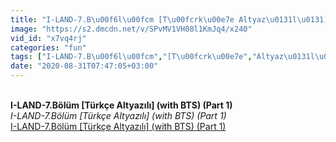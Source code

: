 ```yaml
---
title: "I-LAND-7.B\u00f6l\u00fcm [T\u00fcrk\u00e7e Altyaz\u0131l\u0131] (with BTS) (Part 1)"
image: "https://s2.dmcdn.net/v/SPvMV1VH08l1KmJq4/x240"
vid_id: "x7vq4rj"
categories: "fun"
tags: ["I-LAND-7.B\u00f6l\u00fcm","[T\u00fcrk\u00e7e","Altyaz\u0131l\u0131]"]
date: "2020-08-31T07:47:05+03:00"
---
```

<br><b>I-LAND-7.Bölüm [Türkçe Altyazılı] (with BTS) (Part 1)</b><br> <i>I-LAND-7.Bölüm [Türkçe Altyazılı] (with BTS) (Part 1)</i><br> <u>I-LAND-7.Bölüm [Türkçe Altyazılı] (with BTS) (Part 1)</u>

